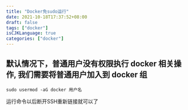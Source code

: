 ```yaml
---
title: "Docker免sudo运行"
date: 2021-10-18T17:37:52+08:00
draft: false
tags: ["docker"]
isCJKLanguage: true
categories: ["docker"]
---
```


## 默认情况下，普通用户没有权限执行 docker 相关操作, 我们需要将普通用户加入到 docker 组

```shell
sudo usermod -aG docker 用户名
```

运行命令以后断开SSH重新链接就可以了

